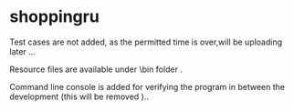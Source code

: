 # shoppingru

Test cases are not added, as the permitted time is over,will be uploading later  ... 

Resource files are available under \bin folder .

Command line console is added for verifying the program in between the development (this will be removed )..